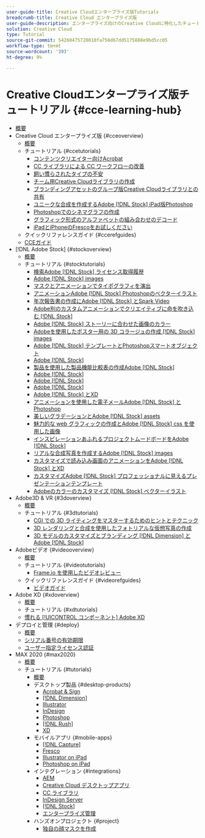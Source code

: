 ```yaml
---
user-guide-title: Creative Cloudエンタープライズ版Tutorials
breadcrumb-title: Creative Cloud エンタープライズ版
user-guide-description: エンタープライズ向けのCreative Cloudに特化したチュートリアルとクイックリファレンスガイドを表示
solution: Creative Cloud
type: Tutorial
source-git-commit: 54260475720010fa756d67dd5175888e9bd5cc05
workflow-type: tm+mt
source-wordcount: '393'
ht-degree: 9%

---
```



# Creative Cloudエンタープライズ版チュートリアル {#cce-learning-hub}

+ [概要](overview.md)
+ Creative Cloud エンタープライズ版 {#cceoverview}
   + [概要](cce/overview-cce.md)
   + チュートリアル {#ccetutorials}
      + [コンテンツクリエイター向けAcrobat](cce/acrobat-content-creators.md)
      + [CC ライブラリによる CC ワークフローの改善](cce/cc-workflows-cc-libraries.md)
      + [飼い慣らされたタイプの不安](cce/taming-type-anxiety.md)
      + [チーム用Creative Cloudライブラリの作成](cce/ccteamlibraries.md)
      + [ブランディングアセットのグループ版Creative Cloudライブラリとの共有](cce/sharecclibraries.md)
      + [ユニークな合成を作成するAdobe [!DNL Stock] iPad版Photoshop](cce/compositepsipad.md)
      + [Photoshopでのシネマグラフの作成](cce/cinemagraphps.md)
      + [グラフィック形式のアルファベットの組み合わせのデコード](cce/alphabetsoup.md)
      + [iPadとiPhoneのFrescoをお試しください](cce/frescoworkshop.md)
   + クイックリファレンスガイド {#ccerefguides}
   + [CCEガイド](quick-reference/overview-ref.md)
+ [!DNL Adobe Stock] {#stockoverview}
   + [概要](stock/overview-stock.md)
   + チュートリアル {#stocktutorials}
      + [検索Adobe [!DNL Stock] ライセンス取得履歴](stock/searchstock.md)
      + [Adobe [!DNL Stock] images](stock/handdrawn.md)
      + [マスクとアニメーションでタイポグラフィを演出](stock/flairtypography.md)
      + [アニメーションAdobe [!DNL Stock] Photoshopのベクターイラスト](stock/animatevector.md)
      + [年次報告書の作成にAdobe [!DNL Stock] とSpark Video](stock/annualreport.md)
      + [Adobe別のカスタムアニメーションでクリエイティブに命を吹き込む [!DNL Stock]](stock/customanimations.md)
      + [Adobe [!DNL Stock] ストーリーに合わせた画像のカラー](stock/changecolors.md)
      + [Adobeを使用したポスター用の 3D コラージュの作成 [!DNL Stock] images](stock/collage.md)
      + [Adobe [!DNL Stock] テンプレートとPhotoshopスマートオブジェクト](stock/boldlabel.md)
      + [Adobe [!DNL Stock]](stock/infographic.md)
      + [製品を使用した製品機能比較表の作成Adobe [!DNL Stock]](stock/featurecomparison.md)
      + [Adobe [!DNL Stock]](stock/surrealcomposite.md)
      + [Adobe [!DNL Stock]](stock/surrealpattern.md)
      + [Adobe [!DNL Stock]](stock/productconfigurator.md)
      + [Adobe [!DNL Stock] とXD](stock/interactivetourismphoto.md)
      + [アニメーションを使用した電子メールAdobe [!DNL Stock] とPhotoshop](stock/animationemail.md)
      + [美しいグラデーションとAdobe [!DNL Stock] assets](stock/brandgradients.md)
      + [魅力的な web グラフィックの作成とAdobe [!DNL Stock] css を使用した画像](stock/webgraphics.md)
      + [インスピレーションあふれるプロジェクトムードボードをAdobe [!DNL Stock]](stock/moodboard.md)
      + [リアルな合成写真を作成するAdobe [!DNL Stock] images](stock/realisticcomposite.md)
      + [カスタマイズで読み込み画面のアニメーションをAdobe [!DNL Stock] とXD](stock/loadingscreen.md)
      + [カスタマイズAdobe [!DNL Stock] プロフェッショナルに見えるプレゼンテーションテンプレート](stock/presentationtemplate.md)
      + [Adobeのカラーのカスタマイズ [!DNL Stock] ベクターイラスト](stock/customizecolors.md)
+ Adobe3D &amp; VR {#3doverview}
   + [概要](3di/overview-3di.md)
   + チュートリアル {#3dtutorials}
      + [CGI での 3D ライティングをマスターするためのヒントとテクニック](3di/mastering3dlighting.md)
      + [3D レンダリングと合成を使用したフォトリアルな仮想写真の作成](3di/photorealistic.md)
      + [3D モデルのカスタマイズとブランディング [!DNL Dimension] とAdobe [!DNL Stock]](3di/3ddimensionstock.md)
+ Adobeビデオ {#videooverview}
   + [概要](dva/overview-dva.md)
   + チュートリアル {#videotutorials}
      + [Frame.io を使用したビデオレビュー](dva/video-review-frame-io.md)
   + クイックリファレンスガイド {#videorefguides}
      + [ビデオガイド](dva/overview-dva-ref.md)
+ Adobe XD {#xdoverview}
   + [概要](xd/overview-xd.md)
   + チュートリアル {#xdtutorials}
   + [慣れる [!UICONTROL コンポーネント] Adobe XD](xd/components.md)
+ デプロイと管理 {#deploy}
   + [概要](deploy/overview-deploy.md)
   + [シリアル番号の有効期限](deploy/cceserial.md)
   + [ユーザー指定ライセンス認証](deploy/nameduserlicensing.md)
+ MAX 2020 {#max2020}
   + [概要](max2020/overview-max.md)
   + チュートリアル {#tutorials}
      + [概要](max2020/maxtutorials.md)
      + デスクトップ製品 {#desktop-products}
         + [Acrobat &amp; Sign](max2020/acrobat-sign.md)
         + [[!DNL Dimension]](max2020/dimension.md)
         + [Illustrator](max2020/illustrator.md)
         + [InDesign](max2020/indesign.md)
         + [Photoshop](max2020/photoshop.md)
         + [[!DNL Rush]](max2020/rush.md)
         + [XD](max2020/xd.md)
      + モバイルアプリ {#mobile-apps}
         + [[!DNL Capture]](max2020/capture.md)
         + [Fresco](max2020/fresco.md)
         + [Illustrator on iPad](max2020/illustratoripad.md)
         + [Photoshop on iPad](max2020/photoshopipad.md)
      + インテグレーション {#integrations}
         + [AEM](max2020/aem.md)
         + [Creative Cloud デスクトップアプリ](max2020/creativeclouddesktopapp.md)
         + [CC ライブラリ](max2020/cclibraries.md)
         + [InDesign Server](max2020/indesignserver.md)
         + [[!DNL Stock]](max2020/stock.md)
         + [エンタープライズ管理](max2020/enterprise.md)
      + ハンズオンプロジェクト {#project}
         + [独自の顔マスクを作成](max2020/handsonproject.md)